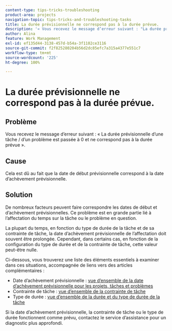 ```yaml
---
content-type: tips-tricks-troubleshooting
product-area: projects
navigation-topic: tips-tricks-and-troubleshooting-tasks
title: La durée prévisionnelle ne correspond pas à la durée prévue.
description: '« Vous recevez le message d’erreur suivant : "La durée prévisionnelle d’une tâche / d’un problème est passée à 0 et ne correspond pas à la durée prévue". »'
author: Alina
feature: Work Management
exl-id: ef135d44-3138-457d-b54a-3f1102ce3116
source-git-commit: f2f825280204b56d2dc85efc7a315a4377e551c7
workflow-type: tm+mt
source-wordcount: '225'
ht-degree: 100%

---
```


# La durée prévisionnelle ne correspond pas à la durée prévue.

## Problème

Vous recevez le message d’erreur suivant : « La durée prévisionnelle d’une tâche / d’un problème est passée à 0 et ne correspond pas à la durée prévue ».

## Cause

Cela est dû au fait que la date de début prévisionnelle correspond à la date d’achèvement prévisionnelle.

## Solution

De nombreux facteurs peuvent faire correspondre les dates de début et d’achèvement prévisionnelles. Ce problème est en grande partie lié à l’affectation du temps sur la tâche ou le problème en question.

La plupart du temps, en fonction du type de durée de la tâche et de sa contrainte de tâche, la date d’achèvement prévisionnelle de l’affectation doit souvent être prolongée. Cependant, dans certains cas, en fonction de la configuration du type de durée et de la contrainte de tâche, cette valeur peut-être nulle.

Ci-dessous, vous trouverez une liste des éléments essentiels à examiner dans ces situations, accompagnée de liens vers des articles complémentaires :

* Date d’achèvement prévisionnelle : [vue d’ensemble de la date d’achèvement prévisionnelle pour les projets, tâches et problèmes](../../../manage-work/projects/planning-a-project/project-projected-completion-date.md)
* Contrainte de tâche : [vue d’ensemble de la contrainte de tâche](../../../manage-work/tasks/task-constraints/task-constraint-overview.md)
* Type de durée : [vue d’ensemble de la durée et du type de durée de la tâche](../../../manage-work/tasks/taskdurtn/task-duration-and-duration-type.md)

Si la date d’achèvement prévisionnelle, la contrainte de tâche ou le type de durée fonctionnent comme prévu, contactez le service d’assistance pour un diagnostic plus approfondi.
